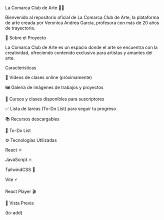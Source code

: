 La Comarca Club de Arte 🎨✨

Bienvenido al repositorio oficial de La Comarca Club de Arte, la plataforma de arte creada por Veronica Andrea Garcia, profesora con más de 20 años de trayectoria.

📌 Sobre el Proyecto

La Comarca Club de Arte es un espacio donde el arte se encuentra con la creatividad, ofreciendo contenido exclusivo para artistas y amantes del arte.

Características

🎥 Videos de clases online (próximamente)

🖼️ Galería de imágenes de trabajos y proyectos

📝 Cursos y clases disponibles para suscriptores

✅ Lista de tareas (To-Do List) para seguir tu progreso

📚 Recursos descargables

🚧 To-Do List



⚙️ Tecnologías Utilizadas

React ⚛️

JavaScript 🔥

TailwindCSS 💅

Vite ⚡

React Player 🎬

📸 Vista Previa

(to-add)


